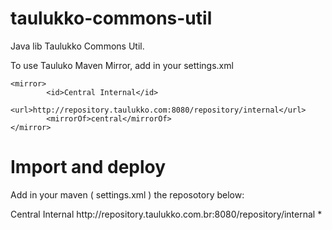 taulukko-commons-util
=====================
 
Java lib Taulukko Commons Util.

To use Tauluko Maven Mirror, add in your settings.xml

	<mirror>
			<id>Central Internal</id>
			<url>http://repository.taulukko.com:8080/repository/internal</url>
			<mirrorOf>central</mirrorOf>
	</mirror> 
	
Import and deploy
====================

Add in your maven ( settings.xml ) the reposotory below:

  <mirrors>	
	<mirror>
			<id>Central Internal</id>
			<url>http://repository.taulukko.com.br:8080/repository/internal</url>
			<mirrorOf>*</mirrorOf>
	</mirror>	
  </mirrors> 